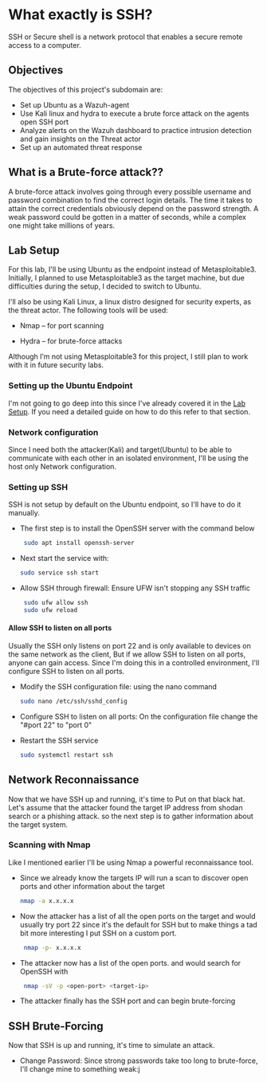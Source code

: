 
# What exactly is SSH?
SSH or Secure shell is a network protocol that enables a secure remote access to a computer.

## Objectives
The objectives of this project's subdomain are:

- Set up Ubuntu as a Wazuh-agent
- Use Kali linux and hydra to execute a brute force attack on the agents open SSH port
- Analyze alerts on the Wazuh dashboard to practice intrusion detection and gain insights on the Threat actor
- Set up an automated threat response

## What is a Brute-force attack??
A brute-force attack involves going through every possible username and password combination to find the correct login details. The time it takes to attain the correct credentials obviously depend on the password strength. A weak password could be gotten in a matter of seconds, while a complex one might take millions of years.

## Lab Setup
For this lab, I'll be using Ubuntu as the endpoint instead of Metasploitable3. Initially, I planned to use Metasploitable3 as the target machine, but due difficulties during the setup, I decided to switch to Ubuntu.

I'll also be using Kali Linux, a linux distro designed for security experts, as the threat actor. The following tools will be used:

- Nmap – for port scanning

- Hydra – for brute-force attacks

Although I’m not using Metasploitable3 for this project, I still plan to work with it in future security labs.

### Setting up the Ubuntu Endpoint
I'm not going to go deep into this since I've already covered it in the [Lab Setup](). If you need a detailed guide on how to do this refer to that section.

### Network configuration
Since I need both the attacker(Kali) and target(Ubuntu) to be able to communicate with each other in an isolated environment, I'll be using the host only Network configuration.

### Setting up SSH
SSH is not setup by default on the Ubuntu endpoint, so I'll have to do it manually.

- The first step is to install the OpenSSH server with the command below
  ``` bash
   sudo apt install openssh-server 

- Next start the service with:
  ``` bash
  sudo service ssh start

- Allow SSH through firewall: Ensure UFW isn't stopping any SSH traffic
  ``` bash
   sudo ufw allow ssh
   sudo ufw reload

#### Allow SSH to listen on all ports
Usually the SSH only listens on port 22 and is only available to devices on the same network as the client, But if we allow SSH to listen on all ports, anyone can gain access. Since I'm doing this in a controlled environment, I'll configure SSH to listen on all ports.

- Modify the SSH configuration file: using the nano command
   ``` bash
  sudo nano /etc/ssh/sshd_config

- Configure SSH to listen on all ports: On the configuration file change the "#port 22" to "port 0"

- Restart the SSH service
  ``` bash
  sudo systemctl restart ssh

## Network Reconnaissance 
Now that we have SSH up and running, it's time to Put on that black hat. Let's assume that the attacker found the target IP address from shodan search or a phishing attack. so the next step is to gather information about the target system.

### Scanning with Nmap
Like I mentioned earlier I'll be using Nmap a powerful reconnaissance tool.

- Since we already know the targets IP will run a scan to discover open ports and other information about the target 
  ``` bash
  nmap -a x.x.x.x

- Now the attacker has a list of all the open ports on the target and would usually try port 22 since it's the default for SSH but to make things a tad bit more interesting I put SSH on a custom port.
  ``` bash
   nmap -p- x.x.x.x

- The attacker now has a list of the open ports. and would search for OpenSSH with
   ``` bash
    nmap -sV -p <open-port> <target-ip>

- The attacker finally has the SSH port and can begin brute-forcing
 
## SSH Brute-Forcing
Now that SSH is up and running, it's time to simulate an attack.

- Change Password:
 Since strong passwords take too long to brute-force, I'll change mine to something weak:j



